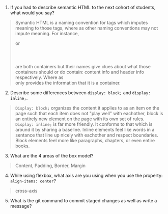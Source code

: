 1. If you had to describe semantic HTML to the next cohort of students, what would you say?
> Symantic HTML is a naming convention for tags which imputes meaning to those tags, where as other naming conventions may not impute meaning. For instance, <section></section> or <header></header> are both containers but their names give clues about what those containers should or do contain: content info and header info respectively. Where as <div></div> only provides the information that it is a container.  
2. Describe some differences between ```display: block;``` and ```display: inline;```.
>```Display: block;``` organizes the content it applies to as an item on the page such that each item does not "play well" with eachother, block is an entirely new element on the page with its own set of rules. ```Display: inline;``` is far more friendly. It conforms to that which is around it by sharing a baseline. Inline elements feel like words in a sentance that line up nicely with eachother and respect boundaries. Block elements feel more like paragraphs, chapters, or even entire books.   
3. What are the 4 areas of the box model?
> Content, Padding, Border, Margin
4. While using flexbox, what axis are you using when you use the property: ```align-items: center```?
>cross-axis
5. What is the git command to commit staged changes as well as write a message? 